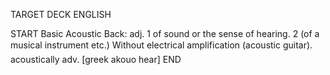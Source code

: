 TARGET DECK
ENGLISH

START
Basic
Acoustic
Back: adj. 1 of sound or the sense of hearing. 2 (of a musical instrument etc.) Without electrical amplification (acoustic guitar).  acoustically adv. [greek akouo hear]
END
